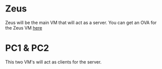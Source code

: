 # Zeus
Zeus will be the main VM that will act as a server. You can get an OVA for the Zeus VM [here](https://drive.google.com/file/d/1Dd83EQu7FbxrXsrRKncEYlMH3tIRdQq3/view?usp=sharing)
# PC1 & PC2
This two VM's will act as clients for the server.
